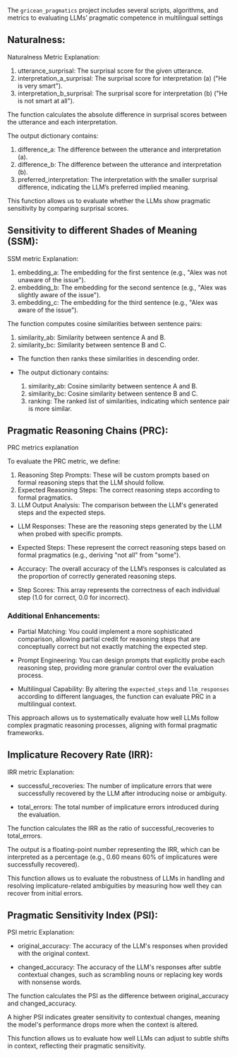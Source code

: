 The `gricean_pragmatics` project includes several scripts, algorithms, and metrics to evaluating LLMs’ pragmatic competence in multilingual settings

## Naturalness:

Naturalness Metric Explanation:

1. utterance_surprisal: The surprisal score for the given utterance.
2. interpretation_a_surprisal: The surprisal score for interpretation (a) ("He is very smart").
3. interpretation_b_surprisal: The surprisal score for interpretation (b) ("He is not smart at all").

The function calculates the absolute difference in surprisal scores between the utterance and each interpretation.

The output dictionary contains:
1. difference_a: The difference between the utterance and interpretation (a).
2. difference_b: The difference between the utterance and interpretation (b).
3. preferred_interpretation: The interpretation with the smaller surprisal difference, indicating the LLM’s preferred implied meaning.

This function allows us to evaluate whether the LLMs show pragmatic sensitivity by comparing surprisal scores.


## Sensitivity to different Shades of Meaning (SSM):

SSM metric Explanation:

1. embedding_a: The embedding for the first sentence (e.g., "Alex was not unaware of the issue").
2. embedding_b: The embedding for the second sentence (e.g., "Alex was slightly aware of the issue").
3. embedding_c: The embedding for the third sentence (e.g., "Alex was aware of the issue").

The function computes cosine similarities between sentence pairs:
1. similarity_ab: Similarity between sentence A and B.
2. similarity_bc: Similarity between sentence B and C.
   
- The function then ranks these similarities in descending order.
  
- The output dictionary contains:
  1. similarity_ab: Cosine similarity between sentence A and B.
  2. similarity_bc: Cosine similarity between sentence B and C.
  3. ranking: The ranked list of similarities, indicating which sentence pair is more similar.


## Pragmatic Reasoning Chains (PRC):

PRC metrics explanation

To evaluate the PRC metric, we define:

1. Reasoning Step Prompts: These will be custom prompts based on formal reasoning steps that the LLM should follow.
2. Expected Reasoning Steps: The correct reasoning steps according to formal pragmatics.
3. LLM Output Analysis: The comparison between the LLM's generated steps and the expected steps.

- LLM Responses: These are the reasoning steps generated by the LLM when probed with specific prompts.
  
- Expected Steps: These represent the correct reasoning steps based on formal pragmatics (e.g., deriving "not all" from "some").
  
- Accuracy: The overall accuracy of the LLM’s responses is calculated as the proportion of correctly generated reasoning steps.
  
- Step Scores: This array represents the correctness of each individual step (1.0 for correct, 0.0 for incorrect).

### Additional Enhancements:

- Partial Matching: You could implement a more sophisticated comparison, allowing partial credit for reasoning steps that are conceptually correct but not exactly matching the expected step.
  
- Prompt Engineering: You can design prompts that explicitly probe each reasoning step, providing more granular control over the evaluation process.
  
- Multilingual Capability: By altering the `expected_steps` and `llm_responses` according to different languages, the function can evaluate PRC in a multilingual context.

This approach allows us to systematically evaluate how well LLMs follow complex pragmatic reasoning processes, aligning with formal pragmatic frameworks.

## Implicature Recovery Rate (IRR):

IRR metric Explanation:
- successful_recoveries: The number of implicature errors that were successfully recovered by the LLM after introducing noise or ambiguity.
  
- total_errors: The total number of implicature errors introduced during the evaluation.

The function calculates the IRR as the ratio of successful_recoveries to total_errors.

The output is a floating-point number representing the IRR, which can be interpreted as a percentage (e.g., 0.60 means 60% of implicatures were successfully recovered).

This function allows us to 
evaluate the robustness of LLMs in handling and resolving implicature-related ambiguities 
by measuring how well they can recover from initial errors.


## Pragmatic Sensitivity Index (PSI):

PSI metric Explanation:

- original_accuracy: The accuracy of the LLM's responses when provided with the original context.
  
- changed_accuracy: The accuracy of the LLM's responses after subtle contextual changes, such as scrambling nouns or replacing key words with nonsense words.

The function calculates the PSI as the difference between original_accuracy and changed_accuracy.

A higher PSI indicates greater sensitivity to contextual changes, 
meaning the model's performance drops more when the context is altered.

This function allows us to evaluate how well LLMs can adjust to subtle shifts in context, 
reflecting their pragmatic sensitivity.
